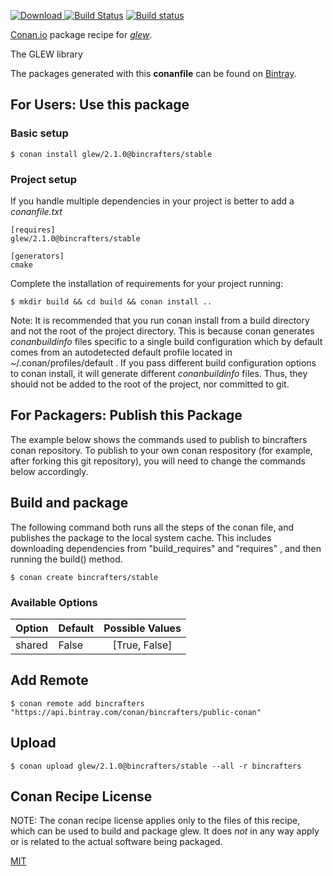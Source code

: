 [![Download](https://api.bintray.com/packages/bincrafters/public-conan/glew%3Abincrafters/images/download.svg) ](https://bintray.com/bincrafters/public-conan/glew%3Abincrafters/_latestVersion)
[![Build Status](https://travis-ci.com/bincrafters/conan-glew.svg?branch=stable%2F2.1.0)](https://travis-ci.com/bincrafters/conan-glew)
[![Build status](https://ci.appveyor.com/api/projects/status/github/bincrafters/conan-glew?branch=stable%2F2.1.0&svg=true)](https://ci.appveyor.com/project/bincrafters/conan-glew)

[Conan.io](https://conan.io) package recipe for [*glew*](http://github.com/nigels-com/glew).

The GLEW library

The packages generated with this **conanfile** can be found on [Bintray](https://bintray.com/bincrafters/public-conan/glew%3Abincrafters).

## For Users: Use this package

### Basic setup

    $ conan install glew/2.1.0@bincrafters/stable

### Project setup

If you handle multiple dependencies in your project is better to add a *conanfile.txt*

    [requires]
    glew/2.1.0@bincrafters/stable

    [generators]
    cmake

Complete the installation of requirements for your project running:

    $ mkdir build && cd build && conan install ..

Note: It is recommended that you run conan install from a build directory and not the root of the project directory.  This is because conan generates *conanbuildinfo* files specific to a single build configuration which by default comes from an autodetected default profile located in ~/.conan/profiles/default .  If you pass different build configuration options to conan install, it will generate different *conanbuildinfo* files.  Thus, they should not be added to the root of the project, nor committed to git.

## For Packagers: Publish this Package

The example below shows the commands used to publish to bincrafters conan repository. To publish to your own conan respository (for example, after forking this git repository), you will need to change the commands below accordingly.

## Build and package

The following command both runs all the steps of the conan file, and publishes the package to the local system cache.  This includes downloading dependencies from "build_requires" and "requires" , and then running the build() method.

    $ conan create bincrafters/stable


### Available Options
| Option        | Default | Possible Values  |
| ------------- |:----------------- |:------------:|
| shared      | False |  [True, False] |

## Add Remote

    $ conan remote add bincrafters "https://api.bintray.com/conan/bincrafters/public-conan"

## Upload

    $ conan upload glew/2.1.0@bincrafters/stable --all -r bincrafters


## Conan Recipe License

NOTE: The conan recipe license applies only to the files of this recipe, which can be used to build and package glew.
It does *not* in any way apply or is related to the actual software being packaged.

[MIT](https://github.com/bincrafters/conan-glew.git/blob/testing/2.1.0/LICENSE)

